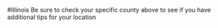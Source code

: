 #Illinois
 Be sure to check your specific county above to see if you have additional tips for your location